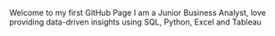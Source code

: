 Welcome to my first GitHub Page
I am a Junior Business Analyst, love providing data-driven insights using 
SQL, Python, Excel and Tableau 

